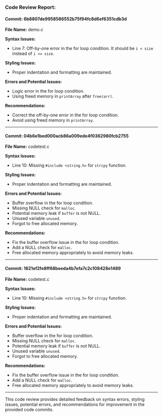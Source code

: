 ### Code Review Report:

#### Commit: 6b8807de9958586552b75f94fc8d6ef6351cdb3d
**File Name:** demo.c

**Syntax Issues:** 
- Line 7: Off-by-one error in the for loop condition. It should be `i < size` instead of `i <= size`.

**Styling Issues:** 
- Proper indentation and formatting are maintained.

**Errors and Potential Issues:** 
- Logic error in the for loop condition.
- Using freed memory in `printArray` after `free(arr)`.

**Recommendations:** 
- Correct the off-by-one error in the for loop condition.
- Avoid using freed memory in `printArray`.

---

#### Commit: 04b6e1bed000acb86a009ede4f0362980fcb2755
**File Name:** codetest.c

**Syntax Issues:** 
- Line 10: Missing `#include <string.h>` for `strcpy` function.

**Styling Issues:** 
- Proper indentation and formatting are maintained.

**Errors and Potential Issues:** 
- Buffer overflow in the for loop condition.
- Missing NULL check for `malloc`.
- Potential memory leak if `buffer` is not NULL.
- Unused variable `unused`.
- Forgot to free allocated memory.

**Recommendations:** 
- Fix the buffer overflow issue in the for loop condition.
- Add a NULL check for `malloc`.
- Free allocated memory appropriately to avoid memory leaks.

---

#### Commit: 1621ef2fe8ff68beeda4b7efa7c2c108428e1489
**File Name:** codetest.c

**Syntax Issues:** 
- Line 10: Missing `#include <string.h>` for `strcpy` function.

**Styling Issues:** 
- Proper indentation and formatting are maintained.

**Errors and Potential Issues:** 
- Buffer overflow in the for loop condition.
- Missing NULL check for `malloc`.
- Potential memory leak if `buffer` is not NULL.
- Unused variable `unused`.
- Forgot to free allocated memory.

**Recommendations:** 
- Fix the buffer overflow issue in the for loop condition.
- Add a NULL check for `malloc`.
- Free allocated memory appropriately to avoid memory leaks.

---

This code review provides detailed feedback on syntax errors, styling issues, potential errors, and recommendations for improvement in the provided code commits.